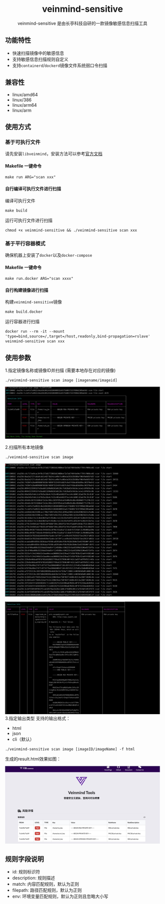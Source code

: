 <h1 align="center"> veinmind-sensitive </h1>

<p align="center">
veinmind-sensitive 是由长亭科技自研的一款镜像敏感信息扫描工具 
</p>

## 功能特性

- 快速扫描镜像中的敏感信息
- 支持敏感信息扫描规则自定义
- 支持`containerd`/`dockerd`镜像文件系统弱口令扫描

## 兼容性

- linux/amd64
- linux/386
- linux/arm64
- linux/arm

## 使用方式

### 基于可执行文件

请先安装`libveinmind`，安装方法可以参考[官方文档](https://github.com/chaitin/libveinmind)
#### Makefile 一键命令

```
make run ARG="scan xxx"
```
#### 自行编译可执行文件进行扫描

编译可执行文件
```
make build
```
运行可执行文件进行扫描
```
chmod +x veinmind-sensitive && ./veinmind-sensitive scan xxx 
```
### 基于平行容器模式
确保机器上安装了`docker`以及`docker-compose`
#### Makefile 一键命令
```
make run.docker ARG="scan xxxx"
```
#### 自行构建镜像进行扫描
构建`veinmind-sensitive`镜像
```
make build.docker
```
运行容器进行扫描
```
docker run --rm -it --mount 'type=bind,source=/,target=/host,readonly,bind-propagation=rslave' veinmind-sensitive scan xxx
```

## 使用参数

1.指定镜像名称或镜像ID并扫描 (需要本地存在对应的镜像)

```
./veinmind-sensitive scan image [imagename/imageid]
```
![](../../../docs/veinmind-sensitive/sensitive-01.jpeg)

2.扫描所有本地镜像

```
./veinmind-sensitive scan image
```
![](../../../docs/veinmind-sensitive/sensitive-02-1.jpeg)

![](../../../docs/veinmind-sensitive/sensitive-02-2.jpeg)
3.指定输出类型
支持的输出格式：
- html
- json
- cli（默认）
```
./veinmind-sensitive scan image [imageID/imageName] -f html
```
生成的result.html效果如图：

![](../../../docs/veinmind-sensitive/sensitive-03.jpg)

## 规则字段说明

- id: 规则标识符
- description: 规则描述
- match: 内容匹配规则，默认为正则
- filepath: 路径匹配规则，默认为正则
- env: 环境变量匹配规则，默认为正则且忽略大小写
